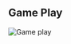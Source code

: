 ## Game Play

![Game play](https://user-images.githubusercontent.com/94225539/143036437-41fd6b06-4558-40b4-99f2-c60197f19521.jpg)


